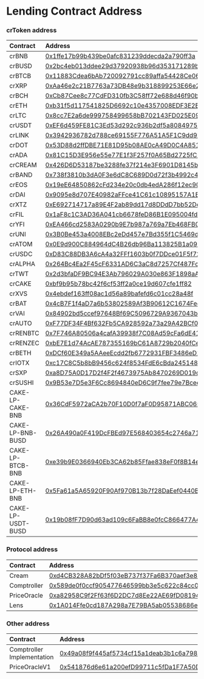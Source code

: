 # Lending Contract Address

### crToken address

| Contract | Address |
| :--- | :--- |
| crBNB | [0x1ffe17b99b439be0afc831239ddecda2a790ff3a](https://bscscan.com/address/0x1ffe17b99b439be0afc831239ddecda2a790ff3a) |
| crBUSD | [0x2bc4eb013ddee29d37920938b96d353171289b7c](https://bscscan.com/address/0x2bc4eb013ddee29d37920938b96d353171289b7c) |
| crBTCB | [0x11883Cdea6bAb720092791cc89affa54428Ce069](https://bscscan.com/address/0x11883Cdea6bAb720092791cc89affa54428Ce069) |
| crXRP | [0xAa46e2c21B7763a73DB48e9b318899253E66e20C](https://bscscan.com/address/0xAa46e2c21B7763a73DB48e9b318899253E66e20C) |
| crBCH | [0xCb87Cee8c77CdFD310fb3C58ff72e688d46f90b1](https://bscscan.com/address/0xCb87Cee8c77CdFD310fb3C58ff72e688d46f90b1) |
| crETH | [0xb31f5d117541825D6692c10e4357008EDF3E2BCD](https://bscscan.com/address/0xb31f5d117541825D6692c10e4357008EDF3E2BCD) |
| crLTC | [0x8cc7E2a6de999758499658bB702143FD025E09B2](https://bscscan.com/address/0x8cc7E2a6de999758499658bB702143FD025E09B2) |
| crUSDT | [0xEF6d459FE81C3Ed53d292c936b2df5a8084975De](https://bscscan.com/address/0xEF6d459FE81C3Ed53d292c936b2df5a8084975De) |
| crLINK | [0x3942936782d788ce69155F776A51A5F1C9dd9B22](https://bscscan.com/address/0x3942936782d788ce69155F776A51A5F1C9dd9B22) |
| crDOT | [0x53D88d2ffDBE71E81D95b08AE0cA49D0C4A8515f](https://bscscan.com/address/0x53D88d2ffDBE71E81D95b08AE0cA49D0C4A8515f) |
| crADA | [0x81C15D3E956e55e77E1f3F257f0A65Bd2725fC55](https://bscscan.com/address/0x81c15d3e956e55e77e1f3f257f0a65bd2725fc55) |
| crCREAM | [0x426D6D53187be3288fe37f214e3F6901D8145b62](https://bscscan.com/address/0x426D6D53187be3288fe37f214e3F6901D8145b62) |
| crBAND | [0x738f3810b3dA0F3e6dC8C689D0d72f3b4992c43b](https://bscscan.com/address/0x738f3810b3dA0F3e6dC8C689D0d72f3b4992c43b) |
| crEOS | [0x19eE64850862cFd234e20c0db4edA286f12ec907](https://bscscan.com/address/0x19ee64850862cfd234e20c0db4eda286f12ec907) |
| crDAI | [0x9095e8d707E40982aFFce41C61c10895157A1B22](https://bscscan.com/address/0x9095e8d707e40982affce41c61c10895157a1b22) |
| crXTZ | [0xE692714717a89E4F2ab89dd17d8DDdD7bb52De8e](https://bscscan.com/address/0xe692714717a89e4f2ab89dd17d8dddd7bb52de8e) |
| crFIL | [0x1aF8c1C3AD36A041cb6678feD86B1E095004fd16](https://bscscan.com/address/0x1af8c1c3ad36a041cb6678fed86b1e095004fd16) |
| crYFI | [0xEA466cd2583A0290b9E7b987a769a7Eb468FB0A5](https://bscscan.com/address/0xea466cd2583a0290b9e7b987a769a7eb468fb0a5) |
| crUNI | [0x3B0Be453a4008EBc2eDd457e7Bd355f1C5469d68](https://bscscan.com/address/0x3b0be453a4008ebc2edd457e7bd355f1c5469d68) |
| crATOM | [0x0E9d900C884964dC4B26db96Ba113825B1a09Baa](https://bscscan.com/address/0x0e9d900c884964dc4b26db96ba113825b1a09baa) |
| crUSDC | [0xD83C88DB3A6cA4a32FFf1603b0f7DDce01F5f727](https://bscscan.com/address/0xd83c88db3a6ca4a32fff1603b0f7ddce01f5f727) |
| crALPHA | [0x264Bc4Ea2F45cF6331AD6C3aC8d7257Cf487FcbC](https://bscscan.com/address/0x264bc4ea2f45cf6331ad6c3ac8d7257cf487fcbc) |
| crTWT | [0x2d3bfaDF9BC94E3Ab796029A030e863F1898aA06](https://bscscan.com/address/0x2d3bfaDF9BC94E3Ab796029A030e863F1898aA06) |
| crCAKE | [0xbf9b95b78bc42f6cf53ff2a0ce19d607cfe1ff82](https://bscscan.com/address/0xbf9b95b78bc42f6cf53ff2a0ce19d607cfe1ff82) |
| crXVS | [0x4ebdef163ff08ac1d56a89bafefd6c01cc28a48f](https://bscscan.com/address/0x4ebdef163ff08ac1d56a89bafefd6c01cc28a48f) |
| crBAT | [0x4cB7F1f4aD7a6b53802589Af3B90612C1674Fec4](https://bscscan.com/address/0x4cb7f1f4ad7a6b53802589af3b90612c1674fec4) |
| crVAI | [0x84902bd5ccef97648Bf69C5096729A9367043bEb](https://bscscan.com/address/0x84902bd5ccef97648bf69c5096729a9367043beb) |
| crAUTO | [0xF77DF34F4Bf632Fb5CA928592a73a29A42BCf0B1](https://bscscan.com/address/0xf77df34f4bf632fb5ca928592a73a29a42bcf0b1) |
| crRENBTC | [0x7F746A80506a4cafA39938f7C08Ad59cFa6dE418](https://bscscan.com/address/0x7f746a80506a4cafa39938f7c08ad59cfa6de418) |
| crRENZEC | [0xbE7E1d74AcAE787355169bC61A8729b2040fCe6b](https://bscscan.com/address/0xbe7e1d74acae787355169bc61a8729b2040fce6b) |
| crBETH | [0xDCf60E349a5AAeeEcdd2fb6772931FBF3486eD1C](https://bscscan.com/address/0xdcf60e349a5aaeeecdd2fb6772931fbf3486ed1c) |
| crIOTX | [0xc17C8C5b8bB9456c624f8534FdE6cBda2451488C](https://bscscan.com/address/0xc17c8c5b8bb9456c624f8534fde6cbda2451488c) |
| crSXP | [0xa8D75A0D17D2f4F2f4673975Ab8470269D019c96](https://bscscan.com/address/0xa8d75a0d17d2f4f2f4673975ab8470269d019c96) |
| crSUSHI | [0x9B53e7D5e3F6Cc8694840eD6C9f7fee79e7Bcee5](https://bscscan.com/address/0x9b53e7d5e3f6cc8694840ed6c9f7fee79e7bcee5) |
| CAKE-LP-CAKE-BNB | [0x36CdF5972aCA2b70F10D0f7aF0D95871ABC065d9](https://bscscan.com/address/0x36cdf5972aca2b70f10d0f7af0d95871abc065d9) |
| CAKE-LP-BNB-BUSD | [0x26A490a0F419DcFBEd97E568403654c2746a7110](https://bscscan.com/address/0x26a490a0f419dcfbed97e568403654c2746a7110) |
| CAKE-LP-BTCB-BNB | [0xe39b9E0366940Eb3CA62b85Ffae838eF0f8B14e0](https://bscscan.com/address/0xe39b9e0366940eb3ca62b85ffae838ef0f8b14e0) |
| CAKE-LP-ETH-BNB | [0x5Fa61a5A65920F90Af970B13b7f28DaEef0440B7](https://bscscan.com/address/0x5fa61a5a65920f90af970b13b7f28daeef0440b7) |
| CAKE-LP-USDT-BUSD | [0x19b08fF7D90d63ad109c6FaBB8e0fcC866477A41](https://bscscan.com/address/0x19b08ff7d90d63ad109c6fabb8e0fcc866477a41) |

### Protocol address

| Contract | Address |
| :--- | :--- |
| Cream | [0xd4CB328A82bDf5f03eB737f37Fa6B370aef3e888](https://bscscan.com/address/0xd4CB328A82bDf5f03eB737f37Fa6B370aef3e888) |
| Comptroller | [0x589de0f0ccf905477646599bb3e5c622c84cc0ba](https://bscscan.com/address/0x589de0f0ccf905477646599bb3e5c622c84cc0ba) |
| PriceOracle | [0xa82958C9f2Ff63f6D2DC7d8Ee22AE69fD0819477](https://bscscan.com/address/0xa82958C9f2Ff63f6D2DC7d8Ee22AE69fD0819477) |
| Lens | [0x1A014Ffe0cd187A298a7E79BA5ab05538686ea4a](https://bscscan.com/address/0x1A014Ffe0cd187A298a7E79BA5ab05538686ea4a#code) |

### Other address

| Contract | Address |
| :--- | :--- |
| Comptroller Implementation | [0x49a08f9f445af5734cf15a1deab3b1c6a7988fb4](https://bscscan.com/address/0x49a08f9f445af5734cf15a1deab3b1c6a7988fb4) |
| PriceOracleV1 | [0x541876d6e61a200efD99711c5fDa1F7A50D14847](https://bscscan.com/address/0x541876d6e61a200efD99711c5fDa1F7A50D14847) |

